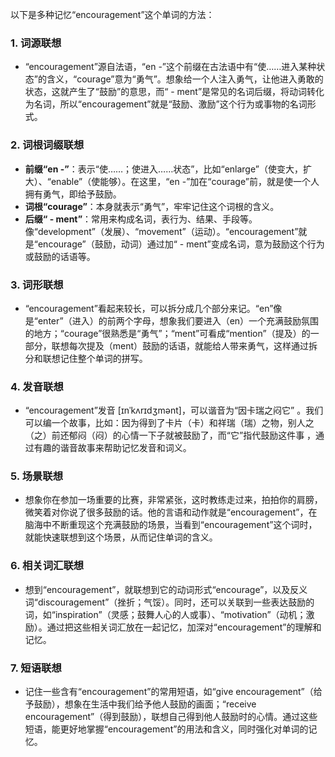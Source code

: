 以下是多种记忆“encouragement”这个单词的方法：

### 1. 词源联想
 - “encouragement”源自法语，“en -”这个前缀在古法语中有“使……进入某种状态”的含义，“courage”意为“勇气”。想象给一个人注入勇气，让他进入勇敢的状态，这就产生了“鼓励”的意思，而“ - ment”是常见的名词后缀，将动词转化为名词，所以“encouragement”就是“鼓励、激励”这个行为或事物的名词形式。

### 2. 词根词缀联想
 - **前缀“en -”**：表示“使……；使进入……状态”，比如“enlarge”（使变大，扩大）、“enable”（使能够）。在这里，“en -”加在“courage”前，就是使一个人拥有勇气，即给予鼓励。
 - **词根“courage”**：本身就表示“勇气”，牢牢记住这个词根的含义。
 - **后缀“ - ment”**：常用来构成名词，表行为、结果、手段等。像“development”（发展）、“movement”（运动）。“encouragement”就是“encourage”（鼓励，动词）通过加“ - ment”变成名词，意为鼓励这个行为或鼓励的话语等。

### 3. 词形联想
 - “encouragement”看起来较长，可以拆分成几个部分来记。“en”像是“enter”（进入）的前两个字母，想象我们要进入（en）一个充满鼓励氛围的地方；“courage”很熟悉是“勇气”；“ment”可看成“mention”（提及）的一部分，联想每次提及（ment）鼓励的话语，就能给人带来勇气，这样通过拆分和联想记住整个单词的拼写。

### 4. 发音联想
 - “encouragement”发音 [ɪnˈkʌrɪdʒmənt]，可以谐音为“因卡瑞之闷它” 。我们可以编一个故事，比如：因为得到了卡片（卡）和祥瑞（瑞）之物，别人之（之）前还郁闷（闷）的心情一下子就被鼓励了，而“它”指代鼓励这件事 ，通过有趣的谐音故事来帮助记忆发音和词义。

### 5. 场景联想
 - 想象你在参加一场重要的比赛，非常紧张，这时教练走过来，拍拍你的肩膀，微笑着对你说了很多鼓励的话。他的言语和动作就是“encouragement”，在脑海中不断重现这个充满鼓励的场景，当看到“encouragement”这个词时，就能快速联想到这个场景，从而记住单词的含义。

### 6. 相关词汇联想
 - 想到“encouragement”，就联想到它的动词形式“encourage”，以及反义词“discouragement”（挫折；气馁）。同时，还可以关联到一些表达鼓励的词，如“inspiration”（灵感；鼓舞人心的人或事）、“motivation”（动机；激励）。通过把这些相关词汇放在一起记忆，加深对“encouragement”的理解和记忆。

### 7. 短语联想
 - 记住一些含有“encouragement”的常用短语，如“give encouragement”（给予鼓励），想象在生活中我们给予他人鼓励的画面；“receive encouragement”（得到鼓励），联想自己得到他人鼓励时的心情。通过这些短语，能更好地掌握“encouragement”的用法和含义，同时强化对单词的记忆。 